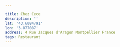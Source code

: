```yaml
---

title: Chez Cece
description: ''
lat: '43.6084791'
lon: '3.877087'
address: 4 Rue Jacques d'Aragon Montpellier France
tags: Restaurant
---
```


